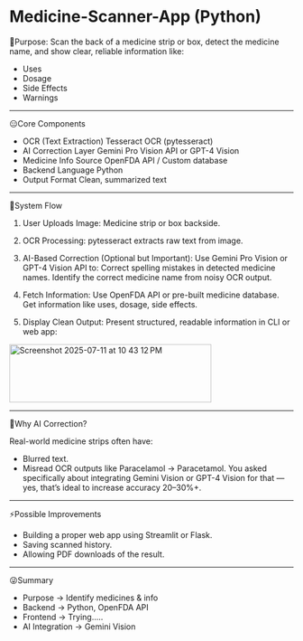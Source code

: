 # **Medicine-Scanner-App (Python)**

💁Purpose:
Scan the back of a medicine strip or box, detect the medicine name, and show clear, reliable information like:

- Uses
- Dosage
- Side Effects
- Warnings

------------------------------------------------------------------------------------------------------------------------------------------------

😑Core Components

- OCR (Text Extraction)	Tesseract OCR (pytesseract)
- AI Correction Layer	Gemini Pro Vision API or GPT-4 Vision
- Medicine Info Source	OpenFDA API / Custom database
- Backend Language	Python
- Output Format	Clean, summarized text

--------------------------------------------------------------------------------------------------------------------------------------------------

🫠System Flow

1. User Uploads Image:
Medicine strip or box backside.

2. OCR Processing:
pytesseract extracts raw text from image.

3. AI-Based Correction (Optional but Important):
Use Gemini Pro Vision or GPT-4 Vision API to:
Correct spelling mistakes in detected medicine names.
Identify the correct medicine name from noisy OCR output.

4. Fetch Information:
Use OpenFDA API or pre-built medicine database.
Get information like uses, dosage, side effects.

5. Display Clean Output:
Present structured, readable information in CLI or web app:

<img width="358" height="103" alt="Screenshot 2025-07-11 at 10 43 12 PM" src="https://github.com/user-attachments/assets/7b7e7ea7-670d-4ac6-af33-1814833635d8" />


-------------------------------------------------------------------------------------------------------------------------------------------------------

🙈Why AI Correction?

Real-world medicine strips often have:

- Blurred text.
- Misread OCR outputs like Paracelamol → Paracetamol.
You asked specifically about integrating Gemini Vision or GPT-4 Vision for that — yes, that’s ideal to increase accuracy 20–30%+.

------------------------------------------------------------------------------------------------------------------------------------------

⚡️Possible Improvements

- Building a proper web app using Streamlit or Flask.
- Saving scanned history.
- Allowing PDF downloads of the result.


------------------------------------------------------------------------------------------------------------------------------------------

 😜Summary 
 - Purpose -> Identify medicines & info
 - Backend -> Python, OpenFDA API
 - Frontend -> Trying.....
 - AI Integration -> Gemini Vision


